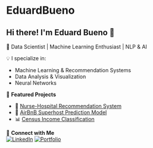 # EduardBueno
## Hi there! I'm Eduard Bueno 👋  
🚀 Data Scientist | Machine Learning Enthusiast | NLP & AI  

💡 I specialize in:
- Machine Learning & Recommendation Systems  
- Data Analysis & Visualization  
- Neural Networks

📌 **Featured Projects**  
- 🏥 [Nurse-Hospital Recommendation System]([https://github.com/your-repo](https://github.com/Ask-Margot-Nurse-Match/NurseMatch))  
- 🚗 [AirBnB Superhost Prediction Model]([https://github.com/your-repo](https://github.com/L4S3RB0Y/lab5BTT))  
- 📊 [Census Income Classification]([https://github.com/your-repo](https://github.com/L4S3RB0Y/ML_project_census))  

🔗 **Connect with Me**  
[![LinkedIn](https://img.shields.io/badge/LinkedIn-Connect-blue)]([https://www.linkedin.com/in/yourprofile](https://www.linkedin.com/in/eduard-miguel-bueno/))  
[![Portfolio](https://img.shields.io/badge/Portfolio-Visit-green)](https://yourwebsite.com)  

